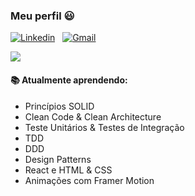 ### Meu perfil 😃


[![Linkedin](https://img.shields.io/badge/-Lemuel%20Coelho%20Zara-031CA6?style=flat&logo=Linkedin&logoColor=white)](https://www.linkedin.com/in/lemuelZara/)
&nbsp;
[![Gmail](https://img.shields.io/badge/-lemuel.czara@gmail.com-031CA6?style=flat&logo=Gmail&logoColor=white)](mailto:lemuel.czara@gmail.com)

<img src="https://github-readme-stats.vercel.app/api/top-langs/?username=LemuelZara&layout=compact&langs_count=4&theme=dracula" />

#### :books: Atualmente aprendendo: 
  - Princípios SOLID
  - Clean Code & Clean Architecture
  - Teste Unitários & Testes de Integração
  - TDD
  - DDD
  - Design Patterns
  - React e HTML & CSS
  - Animações com Framer Motion
